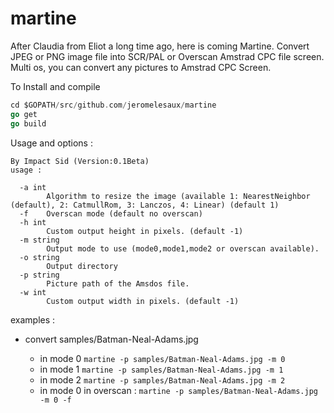 # martine

After Claudia from Eliot a long time ago, here is coming Martine.
Convert JPEG or PNG image file into  SCR/PAL or Overscan  Amstrad CPC file screen.
Multi os, you can convert any pictures to Amstrad CPC Screen.

To Install and compile
```go get github.com/jeromelesaux/martine
cd $GOPATH/src/github.com/jeromelesaux/martine
go get 
go build
```
Usage and options : 

```martine to convert image to Amstrad cpc screen (even overscan)
By Impact Sid (Version:0.1Beta)
usage :

  -a int
    	Algorithm to resize the image (available 1: NearestNeighbor (default), 2: CatmullRom, 3: Lanczos, 4: Linear) (default 1)
  -f	Overscan mode (default no overscan)
  -h int
    	Custom output height in pixels. (default -1)
  -m string
    	Output mode to use (mode0,mode1,mode2 or overscan available).
  -o string
    	Output directory
  -p string
    	Picture path of the Amsdos file.
  -w int
    	Custom output width in pixels. (default -1)
```

examples :

* convert samples/Batman-Neal-Adams.jpg 

  * in mode 0 
```martine -p samples/Batman-Neal-Adams.jpg -m 0```
  * in mode 1 
```martine -p samples/Batman-Neal-Adams.jpg -m 1```
  * in mode 2 
```martine -p samples/Batman-Neal-Adams.jpg -m 2```
  * in mode 0 in overscan : 
```martine -p samples/Batman-Neal-Adams.jpg -m 0 -f```

